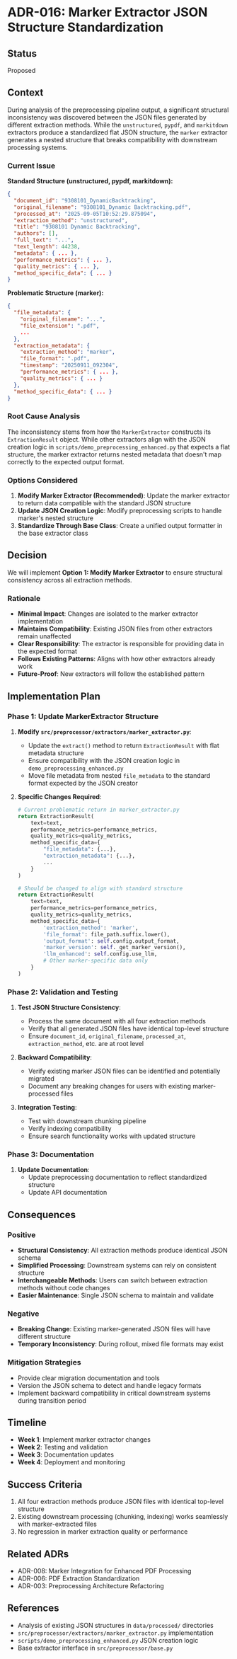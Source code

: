 # ADR-016: Marker Extractor JSON Structure Standardization

## Status

Proposed

## Context

During analysis of the preprocessing pipeline output, a significant structural inconsistency was discovered between the JSON files generated by different extraction methods. While the `unstructured`, `pypdf`, and `markitdown` extractors produce a standardized flat JSON structure, the `marker` extractor generates a nested structure that breaks compatibility with downstream processing systems.

### Current Issue

**Standard Structure (unstructured, pypdf, markitdown):**

```json
{
  "document_id": "9308101_DynamicBacktracking",
  "original_filename": "9308101_Dynamic Backtracking.pdf",
  "processed_at": "2025-09-05T10:52:29.875094",
  "extraction_method": "unstructured",
  "title": "9308101 Dynamic Backtracking",
  "authors": [],
  "full_text": "...",
  "text_length": 44238,
  "metadata": { ... },
  "performance_metrics": { ... },
  "quality_metrics": { ... },
  "method_specific_data": { ... }
}
```

**Problematic Structure (marker):**

```json
{
  "file_metadata": {
    "original_filename": "...",
    "file_extension": ".pdf",
    ...
  },
  "extraction_metadata": {
    "extraction_method": "marker",
    "file_format": ".pdf",
    "timestamp": "20250911_092304",
    "performance_metrics": { ... },
    "quality_metrics": { ... }
  },
  "method_specific_data": { ... }
}
```

### Root Cause Analysis

The inconsistency stems from how the `MarkerExtractor` constructs its `ExtractionResult` object. While other extractors align with the JSON creation logic in `scripts/demo_preprocessing_enhanced.py` that expects a flat structure, the marker extractor returns nested metadata that doesn't map correctly to the expected output format.

### Options Considered

1. **Modify Marker Extractor (Recommended)**: Update the marker extractor to return data compatible with the standard JSON structure
2. **Update JSON Creation Logic**: Modify preprocessing scripts to handle marker's nested structure
3. **Standardize Through Base Class**: Create a unified output formatter in the base extractor class

## Decision

We will implement **Option 1: Modify Marker Extractor** to ensure structural consistency across all extraction methods.

### Rationale

- **Minimal Impact**: Changes are isolated to the marker extractor implementation
- **Maintains Compatibility**: Existing JSON files from other extractors remain unaffected
- **Clear Responsibility**: The extractor is responsible for providing data in the expected format
- **Follows Existing Patterns**: Aligns with how other extractors already work
- **Future-Proof**: New extractors will follow the established pattern

## Implementation Plan

### Phase 1: Update MarkerExtractor Structure

1. **Modify `src/preprocessor/extractors/marker_extractor.py`**:

   - Update the `extract()` method to return `ExtractionResult` with flat metadata structure
   - Ensure compatibility with the JSON creation logic in `demo_preprocessing_enhanced.py`
   - Move file metadata from nested `file_metadata` to the standard format expected by the JSON creator

2. **Specific Changes Required**:

   ```python
   # Current problematic return in marker_extractor.py
   return ExtractionResult(
       text=text,
       performance_metrics=performance_metrics,
       quality_metrics=quality_metrics,
       method_specific_data={
           "file_metadata": {...},
           "extraction_metadata": {...},
           ...
       }
   )

   # Should be changed to align with standard structure
   return ExtractionResult(
       text=text,
       performance_metrics=performance_metrics,
       quality_metrics=quality_metrics,
       method_specific_data={
           'extraction_method': 'marker',
           'file_format': file_path.suffix.lower(),
           'output_format': self.config.output_format,
           'marker_version': self._get_marker_version(),
           'llm_enhanced': self.config.use_llm,
           # Other marker-specific data only
       }
   )
   ```

### Phase 2: Validation and Testing

1. **Test JSON Structure Consistency**:

   - Process the same document with all four extraction methods
   - Verify that all generated JSON files have identical top-level structure
   - Ensure `document_id`, `original_filename`, `processed_at`, `extraction_method`, etc. are at root level

2. **Backward Compatibility**:

   - Verify existing marker JSON files can be identified and potentially migrated
   - Document any breaking changes for users with existing marker-processed files

3. **Integration Testing**:
   - Test with downstream chunking pipeline
   - Verify indexing compatibility
   - Ensure search functionality works with updated structure

### Phase 3: Documentation

1. **Update Documentation**:
   - Update preprocessing documentation to reflect standardized structure
   - Update API documentation

## Consequences

### Positive

- **Structural Consistency**: All extraction methods produce identical JSON schema
- **Simplified Processing**: Downstream systems can rely on consistent structure
- **Interchangeable Methods**: Users can switch between extraction methods without code changes
- **Easier Maintenance**: Single JSON schema to maintain and validate

### Negative

- **Breaking Change**: Existing marker-generated JSON files will have different structure
- **Temporary Inconsistency**: During rollout, mixed file formats may exist

### Mitigation Strategies

- Provide clear migration documentation and tools
- Version the JSON schema to detect and handle legacy formats
- Implement backward compatibility in critical downstream systems during transition period

## Timeline

- **Week 1**: Implement marker extractor changes
- **Week 2**: Testing and validation
- **Week 3**: Documentation updates
- **Week 4**: Deployment and monitoring

## Success Criteria

1. All four extraction methods produce JSON files with identical top-level structure
2. Existing downstream processing (chunking, indexing) works seamlessly with marker-extracted files
3. No regression in marker extraction quality or performance

## Related ADRs

- ADR-008: Marker Integration for Enhanced PDF Processing
- ADR-006: PDF Extraction Standardization
- ADR-003: Preprocessing Architecture Refactoring

## References

- Analysis of existing JSON structures in `data/processed/` directories
- `src/preprocessor/extractors/marker_extractor.py` implementation
- `scripts/demo_preprocessing_enhanced.py` JSON creation logic
- Base extractor interface in `src/preprocessor/base.py`
